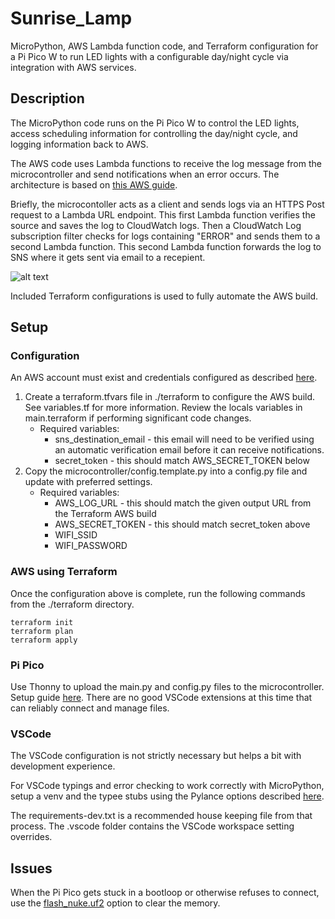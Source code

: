 # Sunrise_Lamp

MicroPython, AWS Lambda function code, and Terraform configuration for a Pi Pico W to run LED lights with a configurable day/night cycle via integration with AWS services.

## Description

The MicroPython code runs on the Pi Pico W to control the LED lights, access scheduling information for controlling the day/night cycle, and logging information back to AWS.

The AWS code uses Lambda functions to receive the log message from the microcontroller and send notifications when an error occurs. The architecture is based on [this AWS guide](https://aws.amazon.com/blogs/mt/get-notified-specific-lambda-function-error-patterns-using-cloudwatch/).

Briefly, the microcontoller acts as a client and sends logs via an HTTPS Post request to a Lambda URL endpoint. This first Lambda function verifies the source and saves the log to CloudWatch logs. Then a CloudWatch Log subscription filter checks for logs containing "ERROR" and sends them to a second Lambda function. This second Lambda function forwards the log to SNS where it gets sent via email to a recepient.

![alt text](https://d2908q01vomqb2.cloudfront.net/972a67c48192728a34979d9a35164c1295401b71/2020/08/10/customlambdaerror_arch.png)

Included Terraform configurations is used to fully automate the AWS build.

## Setup

### Configuration

An AWS account must exist and credentials configured as described [here](https://docs.aws.amazon.com/cli/latest/userguide/cli-configure-files.html).

1. Create a terraform.tfvars file in ./terraform to configure the AWS build. See variables.tf for more information. Review the locals variables in main.terraform if performing significant code changes.
    - Required variables:
        - sns_destination_email - this email will need to be verified using an automatic verification email before it can receive notifications.
        - secret_token - this should match AWS_SECRET_TOKEN below
2. Copy the microcontroller/config.template.py into a config.py file and update with preferred settings.
    - Required variables:
        - AWS_LOG_URL - this should match the given output URL from the Terraform AWS build
        - AWS_SECRET_TOKEN - this should match secret_token above
        - WIFI_SSID
        - WIFI_PASSWORD

### AWS using Terraform

Once the configuration above is complete, run the following commands from the ./terraform directory.

```
terraform init
terraform plan
terraform apply
```

### Pi Pico

Use Thonny to upload the main.py and config.py files to the microcontroller. Setup guide [here](https://projects.raspberrypi.org/en/projects/getting-started-with-the-pico/2). There are no good VSCode extensions at this time that can reliably connect and manage files.

### VSCode

The VSCode configuration is not strictly necessary but helps a bit with development experience.

For VSCode typings and error checking to work correctly with MicroPython, setup a venv and the typee stubs using the Pylance options described [here](https://micropython-stubs.readthedocs.io/en/main/index.html).

The requirements-dev.txt is a recommended house keeping file from that process. The .vscode folder contains the VSCode workspace setting overrides.

## Issues

When the Pi Pico gets stuck in a bootloop or otherwise refuses to connect, use the [flash_nuke.uf2](https://www.raspberrypi.com/documentation/microcontrollers/pico-series.html#resetting-flash-memory) option to clear the memory.

